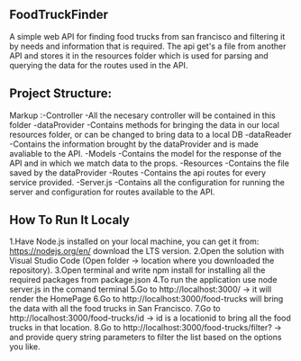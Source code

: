 ## FoodTruckFinder
A simple web API for finding food trucks from san francisco and filtering it by needs and information that is required.
The api get's a file from another API and stores it in the resources folder which is used for parsing and querying the data for the routes used in the API.

## Project Structure:
 Markup :-Controller
    -All the necesary controller will be contained in this folder
 -dataProvider
    -Contains methods for bringing the data in our local resources folder, or can be changed to bring data to a local DB
 -dataReader
    -Contains the information brought by the dataProvider and is made avaliable to the API.
 -Models
    -Contains the model for the response of the API and in which we match data to the props.
 -Resources
    -Contains the file saved by the dataProvider
 -Routes
    -Contains the api routes for every service provided.
 -Server.js
    -Contains all the configuration for running the server and configuration for routes available to the API.

## How To Run It Localy
1.Have Node.js installed on your local machine, you can get it from: https://nodejs.org/en/ download the LTS version.
2.Open the solution with Visual Studio Code (Open folder -> location where you downloaded the repository).
3.Open terminal and write npm install for installing all the required packages from package.json
4.To run the application use node server.js in the comand terminal
5.Go to http://localhost:3000/ -> it will render the HomePage
6.Go to http://localhost:3000/food-trucks will bring the data with all the food trucks in San Francisco.
7.Go to http://localhost:3000/food-trucks/id -> id is a locationid to bring all the food trucks in that location.
8.Go to http://localhost:3000/food-trucks/filter? -> and provide query string parameters to filter the list based on the options you like.
